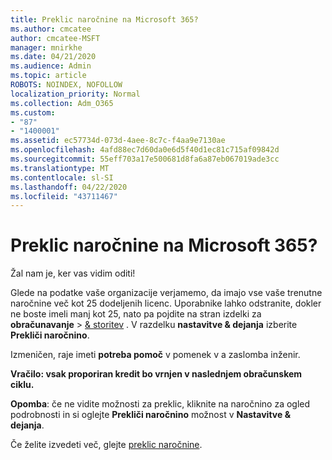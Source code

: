 ```yaml
---
title: Preklic naročnine na Microsoft 365?
ms.author: cmcatee
author: cmcatee-MSFT
manager: mnirkhe
ms.date: 04/21/2020
ms.audience: Admin
ms.topic: article
ROBOTS: NOINDEX, NOFOLLOW
localization_priority: Normal
ms.collection: Adm_O365
ms.custom:
- "87"
- "1400001"
ms.assetid: ec57734d-073d-4aee-8c7c-f4aa9e7130ae
ms.openlocfilehash: 4afd88ec7d60da0e6d5f40d1ec81c715af09842d
ms.sourcegitcommit: 55eff703a17e500681d8fa6a87eb067019ade3cc
ms.translationtype: MT
ms.contentlocale: sl-SI
ms.lasthandoff: 04/22/2020
ms.locfileid: "43711467"
---
```

# <a name="canceling-your-microsoft-365-subscription"></a>Preklic naročnine na Microsoft 365?

Žal nam je, ker vas vidim oditi!
  
Glede na podatke vaše organizacije verjamemo, da imajo vse vaše trenutne naročnine več kot 25 dodeljenih licenc. Uporabnike lahko odstranite, dokler ne boste imeli manj kot 25, nato pa pojdite na stran izdelki za **obračunavanje** \> [& storitev](https://go.microsoft.com/fwlink/p/?linkid=842054) . V razdelku **nastavitve & dejanja** izberite **Prekliči naročnino**.
  
Izmeničen, raje imeti **potreba pomoč** v pomenek v a zaslomba inženir.
  
**Vračilo: vsak proporiran kredit bo vrnjen v naslednjem obračunskem ciklu.** 

**Opomba**: če ne vidite možnosti za preklic, kliknite na naročnino za ogled podrobnosti in si oglejte **Prekliči naročnino** možnost v **Nastavitve & dejanja**. 

Če želite izvedeti več, glejte [preklic naročnine](https://docs.microsoft.com/office365/admin/subscriptions-and-billing/cancel-your-subscription).
